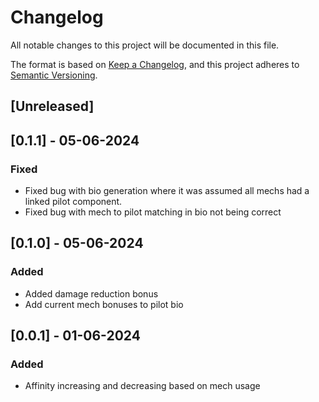 # Changelog

All notable changes to this project will be documented in this file.

The format is based on [Keep a Changelog](https://keepachangelog.com/en/1.1.0/),
and this project adheres to [Semantic Versioning](https://semver.org/spec/v2.0.0.html).

## [Unreleased]

## [0.1.1] - 05-06-2024

### Fixed

- Fixed bug with bio generation where it was assumed all mechs had a linked pilot component.
- Fixed bug with mech to pilot matching in bio not being correct

## [0.1.0] - 05-06-2024

### Added

- Added damage reduction bonus
- Add current mech bonuses to pilot bio

## [0.0.1] - 01-06-2024

### Added

- Affinity increasing and decreasing based on mech usage
